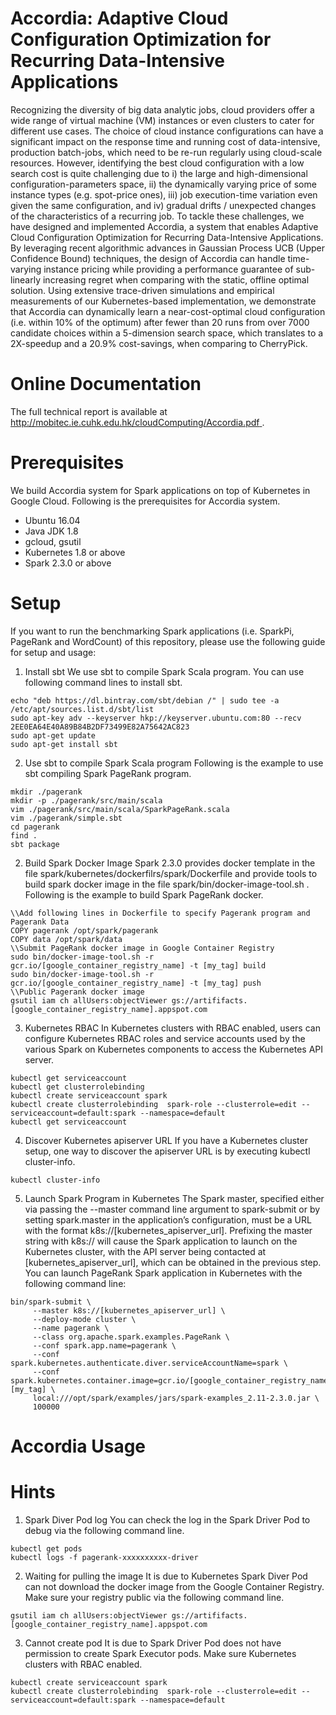 # Accordia: Adaptive Cloud Configuration Optimization for Recurring Data-Intensive Applications
Recognizing the diversity of big data analytic jobs, cloud providers offer a wide range of virtual machine (VM) instances or even clusters to cater for different use cases. The choice of cloud instance configurations can have a significant impact on the response time and running cost of data-intensive, production batch-jobs, which need to be re-run regularly using cloud-scale resources. However, identifying the best cloud configuration with a low search cost is quite challenging due to i) the large and high-dimensional configuration-parameters space, ii) the dynamically varying price of some instance types (e.g. spot-price ones), iii) job execution-time variation even given the same configuration, and iv) gradual drifts / unexpected changes of the characteristics of a recurring job. To tackle these challenges, we have designed and implemented Accordia, a system that enables Adaptive Cloud Configuration Optimization for Recurring Data-Intensive Applications. By leveraging recent algorithmic advances in Gaussian Process UCB (Upper Confidence Bound) techniques, the design of Accordia can handle time-varying instance pricing while providing a performance guarantee of sub-linearly increasing regret when comparing with the static, offline optimal solution. Using extensive trace-driven simulations and empirical measurements of our Kubernetes-based implementation, we demonstrate that Accordia can dynamically learn a near-cost-optimal cloud configuration (i.e. within 10\% of the optimum) after fewer than 20 runs from over 7000 candidate choices within a 5-dimension search space, which translates to a 2X-speedup and a 20.9\% cost-savings, when comparing to CherryPick.


# Online Documentation
The full technical report is available at [http://mobitec.ie.cuhk.edu.hk/cloudComputing/Accordia.pdf ](http://mobitec.ie.cuhk.edu.hk/cloudComputing/Accordia.pdf).


# Prerequisites
We build Accordia system for Spark applications on top of Kubernetes in Google Cloud. Following is the prerequisites for Accordia system.

* Ubuntu 16.04
* Java JDK 1.8
* gcloud, gsutil
* Kubernetes 1.8 or above
* Spark 2.3.0 or above


# Setup
If you want to run the benchmarking Spark applications (i.e. SparkPi, PageRank and WordCount) of this repository, please use the following guide for setup and usage:

1) Install sbt
We use sbt to compile Spark Scala program. You can use following command lines to install sbt.
``` 
echo "deb https://dl.bintray.com/sbt/debian /" | sudo tee -a /etc/apt/sources.list.d/sbt/list
sudo apt-key adv --keyserver hkp://keyserver.ubuntu.com:80 --recv 2EE0EA64E40A89B84B2DF73499E82A75642AC823
sudo apt-get update
sudo apt-get install sbt
```

2) Use sbt to compile Spark Scala program
Following is the example to use sbt compiling Spark PageRank program.
```
mkdir ./pagerank
mkdir -p ./pagerank/src/main/scala     
vim ./pagerank/src/main/scala/SparkPageRank.scala
vim ./pagerank/simple.sbt
cd pagerank
find .
sbt package
```

2) Build Spark Docker Image
Spark 2.3.0 provides docker template in the file spark/kubernetes/dockerfilrs/spark/Dockerfile and provide tools to build spark docker image in the file spark/bin/docker-image-tool.sh . Following is the example to build Spark PageRank docker.
```
\\Add following lines in Dockerfile to specify Pagerank program and Pagerank Data
COPY pagerank /opt/spark/pagerank
COPY data /opt/spark/data
\\Submit PageRank docker image in Google Container Registry
sudo bin/docker-image-tool.sh -r gcr.io/[google_container_registry_name] -t [my_tag] build
sudo bin/docker-image-tool.sh -r gcr.io/[google_container_registry_name] -t [my_tag] push
\\Public Pagerank docker image
gsutil iam ch allUsers:objectViewer gs://artififacts.[google_container_registry_name].appspot.com
```

3) Kubernetes RBAC
In Kubernetes clusters with RBAC enabled, users can configure Kubernetes RBAC roles and service accounts used by the various Spark on Kubernetes components to access the Kubernetes API server.
```
kubectl get serviceaccount
kubectl get clusterrolebinding
kubectl create serviceaccount spark
kubectl create clusterrolebinding  spark-role --clusterrole=edit --serviceaccount=default:spark --namespace=default
kubectl get serviceaccount 
```

4) Discover Kubernetes apiserver URL
If you have a Kubernetes cluster setup, one way to discover the apiserver URL is by executing kubectl cluster-info.
```
kubectl cluster-info
```

5) Launch Spark Program in Kubernetes
The Spark master, specified either via passing the --master command line argument to spark-submit or by setting spark.master in the application’s configuration, must be a URL with the format k8s://[kubernetes_apiserver_url]. Prefixing the master string with k8s:// will cause the Spark application to launch on the Kubernetes cluster, with the API server being contacted at [kubernetes_apiserver_url], which can be obtained in the previous step. You can launch PageRank Spark application in Kubernetes with the following command line:
```
bin/spark-submit \
     --master k8s://[kubernetes_apiserver_url] \
     --deploy-mode cluster \
     --name pagerank \
     --class org.apache.spark.examples.PageRank \
     --conf spark.app.name=pagerank \
     --conf spark.kubernetes.authenticate.diver.serviceAccountName=spark \
     --conf spark.kubernetes.container.image=gcr.io/[google_container_registry_name]/spark:[my_tag] \
     local:///opt/spark/examples/jars/spark-examples_2.11-2.3.0.jar \
     100000
```


# Accordia Usage




# Hints
1) Spark Diver Pod log
You can check the log in the Spark Driver Pod to debug via the following command line.
```
kubectl get pods
kubectl logs -f pagerank-xxxxxxxxxx-driver
```

2) Waiting for pulling the image
It is due to Kubernetes Spark Diver Pod can not download the docker image from the Google Container Registry. Make sure your registry public via the following command line.
```
gsutil iam ch allUsers:objectViewer gs://artififacts.[google_container_registry_name].appspot.com
```

3) Cannot create pod
It is due to Spark Driver Pod does not have permission to create Spark Executor pods. Make sure Kubernetes clusters with RBAC enabled.
```
kubectl create serviceaccount spark
kubectl create clusterrolebinding  spark-role --clusterrole=edit --serviceaccount=default:spark --namespace=default
```
